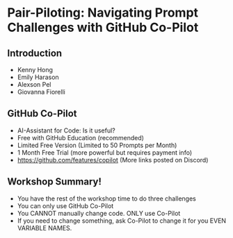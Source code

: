 # Pair-Piloting: Navigating Prompt Challenges with GitHub Co-Pilot

## Introduction

- Kenny Hong
- Emily Harason
- Alexson Pel
- Giovanna Fiorelli

## GitHub Co-Pilot

- AI-Assistant for Code: Is it useful?
- Free with GitHub Education (recommended)
- Limited Free Version (Limited to 50 Prompts per Month)
- 1 Month Free Trial (more powerful but requires payment info)
- https://github.com/features/copilot (More links posted on Discord)

## Workshop Summary!

- You have the rest of the workshop time to do three challenges
- You can only use GitHub Co-Pilot
- You CANNOT manually change code. ONLY use Co-Pilot
- If you need to change something, ask Co-Pilot to change it for you EVEN VARIABLE NAMES.